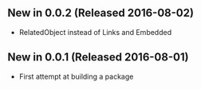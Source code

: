 ## New in 0.0.2 (Released 2016-08-02)
* RelatedObject instead of Links and Embedded

## New in 0.0.1 (Released 2016-08-01)
* First attempt at building a package
